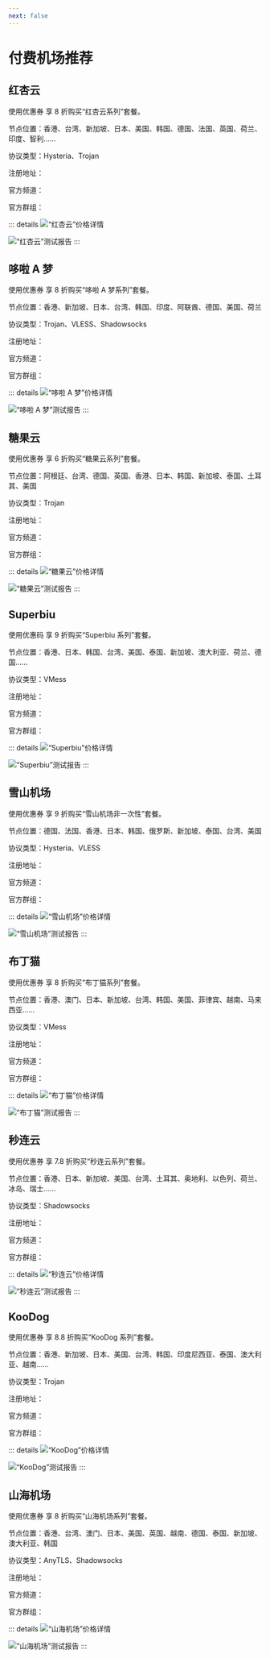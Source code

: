 ```yaml
---
next: false
---
```


# 付费机场推荐

<p></p>
<ClientOnly>
    <AdsCarousel />
</ClientOnly>

## 红杏云 <Badge type="tip" text="中转机场" />

使用优惠券 <ClientOnly><Tooltip code="ygpy" /></ClientOnly> 享 8 折购买“红杏云系列”套餐。

节点位置：香港、台湾、新加坡、日本、美国、韩国、德国、法国、英国、荷兰、印度、智利……

协议类型：Hysteria、Trojan

<p>注册地址：<ClientOnly><Link href="https://hongxingyun.xyz/web/#/login?code=CPXZlpWz" /></ClientOnly></p>
<p>官方频道：<ClientOnly><Link href="https://t.me/hongxingyun" /></ClientOnly></p>
<p>官方群组：<ClientOnly><Link href="https://t.me/hongxingyuna" /></ClientOnly></p>

::: details
<ClientOnly>
    <Img
        src="https://i.imgur.com/nbhQ0dn.png"
        alt="“红杏云”价格详情"
    />
</ClientOnly>
<p></p>
<ClientOnly>
    <Img
        src="https://i.imgur.com/BqVu18N.png"
        alt="“红杏云”测试报告"
    />
</ClientOnly>
:::

## 哆啦 A 梦 <Badge type="warning" text="专线机场" />

使用优惠券 <ClientOnly><Tooltip code="ygpy" /></ClientOnly> 享 8 折购买“哆啦 A 梦系列”套餐。

节点位置：香港、新加坡、日本、台湾、韩国、印度、阿联酋、德国、美国、荷兰

协议类型：Trojan、VLESS、Shadowsocks

<p>注册地址：<ClientOnly><Link href="https://yyds2-doraemon.site/login/register?invite_code=7j3dYEtw" /></ClientOnly></p>
<p>官方频道：<ClientOnly><Link href="https://t.me/VPNong" /></ClientOnly></p>
<p>官方群组：<ClientOnly><Link href="https://t.me/VPNONGoo" /></ClientOnly></p>

::: details
<ClientOnly>
    <Img
        src="https://i.imgur.com/tGllYIw.png"
        alt="“哆啦 A 梦”价格详情"
    />
</ClientOnly>
<p></p>
<ClientOnly>
    <Img
        src="https://i.imgur.com/1sPNXUK.png"
        alt="“哆啦 A 梦”测试报告"
    />
</ClientOnly>
:::

## 糖果云 <Badge type="warning" text="专线机场" />

使用优惠券 <ClientOnly><Tooltip code="ygpy" /></ClientOnly> 享 6 折购买“糖果云系列”套餐。

节点位置：阿根廷、台湾、德国、英国、香港、日本、韩国、新加坡、泰国、土耳其、美国

协议类型：Trojan

<p>注册地址：<ClientOnly><Link href="https://candytally.diy/web/#/login?code=foHbXFgg" /></ClientOnly></p>
<p>官方频道：<ClientOnly><Link href="https://t.me/Candytally" /></ClientOnly></p>
<p>官方群组：<ClientOnly><Link href="https://t.me/candytallyvip" /></ClientOnly></p>

::: details
<ClientOnly>
    <Img
        src="https://i.imgur.com/SZume7r.png"
        alt="“糖果云”价格详情"
    />
</ClientOnly>
<p></p>
<ClientOnly>
    <Img
        src="https://i.imgur.com/YhpKrnz.jpeg"
        alt="“糖果云”测试报告"
    />
</ClientOnly>
:::

## Superbiu <Badge type="warning" text="专线机场" />

使用优惠码 <ClientOnly><Tooltip code="ygpy" /></ClientOnly> 享 9 折购买“Superbiu 系列”套餐。

节点位置：香港、日本、韩国、台湾、美国、泰国、新加坡、澳大利亚、荷兰、德国……

协议类型：VMess

<p>注册地址：<ClientOnly><Link href="https://biubiux.online/#/register?code=KH6xv0ou" /></ClientOnly></p>
<p>官方频道：<ClientOnly><Link href="https://t.me/superbiupd" /></ClientOnly></p>
<p>官方群组：<ClientOnly><Link href="https://t.me/superbiu888" /></ClientOnly></p>

::: details
<ClientOnly>
    <Img
        src="https://i.imgur.com/bmg98GN.png"
        alt="“Superbiu”价格详情"
    />
</ClientOnly>
<p></p>
<ClientOnly>
    <Img
        src="https://i.imgur.com/D2ihlwP.png"
        alt="“Superbiu”测试报告"
    />
</ClientOnly>
:::

## 雪山机场 <Badge type="info" text="直连机场" />

使用优惠券 <ClientOnly><Tooltip code="ygpy" /></ClientOnly> 享 9 折购买“雪山机场非一次性”套餐。

节点位置：德国、法国、香港、日本、韩国、俄罗斯、新加坡、泰国、台湾、美国

协议类型：Hysteria、VLESS

<p>注册地址：<ClientOnly><Link href="https://x2.xueshan.shop/#/register?code=pq7dmt6E" /></ClientOnly></p>
<p>官方频道：<ClientOnly><Link href="https://t.me/xueshan0002" /></ClientOnly></p>
<p>官方群组：<ClientOnly><Link href="https://t.me/xueshan0001" /></ClientOnly></p>

::: details
<ClientOnly>
    <Img
        src="https://i.imgur.com/EZrufg9.png"
        alt="“雪山机场”价格详情"
    />
</ClientOnly>
<p></p>
<ClientOnly>
    <Img
        src="https://i.imgur.com/2cefrO1.png"
        alt="“雪山机场”测试报告"
    />
</ClientOnly>
:::

## 布丁猫 <Badge type="warning" text="专线机场" />

使用优惠券 <ClientOnly><Tooltip code="ygpy" /></ClientOnly> 享 8 折购买“布丁猫系列”套餐。

节点位置：香港、澳门、日本、新加坡、台湾、韩国、美国、菲律宾、越南、马来西亚……

协议类型：VMess

<p>注册地址：<ClientOnly><Link href="https://intl.budingcat.xyz/#/register?code=Z9QwjAp7" /></ClientOnly></p>
<p>官方频道：<ClientOnly><Link href="https://t.me/budingcatsub" /></ClientOnly></p>
<p>官方群组：<ClientOnly><Link href="https://t.me/budingcat" /></ClientOnly></p>

::: details
<ClientOnly>
    <Img
        src="https://i.imgur.com/kO3Pw8a.png"
        alt="“布丁猫”价格详情"
    />
</ClientOnly>
<p></p>
<ClientOnly>
    <Img
        src="https://i.imgur.com/4GmNaZg.png"
        alt="“布丁猫”测试报告"
    />
</ClientOnly>
:::

## 秒连云 <Badge type="tip" text="中转机场" />

使用优惠券 <ClientOnly><Tooltip code="ygpy" /></ClientOnly> 享 7.8 折购买“秒连云系列”套餐。

节点位置：香港、日本、新加坡、美国、台湾、土耳其、奥地利、以色列、荷兰、冰岛、瑞士……

协议类型：Shadowsocks

<p>注册地址：<ClientOnly><Link href="https://mly518.com/login/?code=wZdobGPq" /></ClientOnly></p>
<p>官方频道：<ClientOnly><Link href="https://t.me/mly_yyds" /></ClientOnly></p>
<p>官方群组：<ClientOnly><Link href="https://t.me/miaolianyun" /></ClientOnly></p>

::: details
<ClientOnly>
    <Img
        src="https://i.imgur.com/PH5jvwz.png"
        alt="“秒连云”价格详情"
    />
</ClientOnly>
<p></p>
<ClientOnly>
    <Img
        src="https://i.imgur.com/kVSAwcc.png"
        alt="“秒连云”测试报告"
    />
</ClientOnly>
:::

<!-- ## 楚门加速 <Badge type="warning" text="专线机场" />

使用优惠券 <ClientOnly><Tooltip code="ygpy" /></ClientOnly> 享 7 折购买“楚门加速系列”套餐。

节点位置：德国、加拿大、荷兰、卢森堡、美国、日本、台湾、泰国、香港、新加坡

协议类型：Shadowsocks、VLESS

<p>注册地址：<ClientOnly><Link href="https://cut.chumen1.xyz/#/register?code=dOihfuks" /></ClientOnly></p>
<p>官方频道：无</p>
<p>官方群组：<ClientOnly><Link href="https://t.me/ss_vpn" /></ClientOnly></p>

::: details
<ClientOnly>
    <Img
        src="https://i.imgur.com/LunU2ew.png"
        alt="“楚门加速”价格详情"
    />
</ClientOnly>
<p></p>
<ClientOnly>
    <Img
        src="https://i.imgur.com/R46CuR0.png"
        alt="“楚门加速”测试报告"
    />
</ClientOnly>
::: -->

## KooDog <Badge type="warning" text="专线机场" />

使用优惠券 <ClientOnly><Tooltip code="ygpy" /></ClientOnly> 享 8.8 折购买“KooDog 系列”套餐。

节点位置：香港、新加坡、日本、美国、台湾、韩国、印度尼西亚、泰国、澳大利亚、越南……

协议类型：Trojan

<p>注册地址：<ClientOnly><Link href="https://zero.thisgourl.xyz/#/register?code=iTtBwX8M" /></ClientOnly></p>
<p>官方频道：<ClientOnly><Link href="https://t.me/KooDogChannel" /></ClientOnly></p>
<p>官方群组：<ClientOnly><Link href="https://t.me/KooDogGroup" /></ClientOnly></p>

::: details
<ClientOnly>
    <Img
        src="https://i.imgur.com/DWHLO7m.png"
        alt="“KooDog”价格详情"
    />
</ClientOnly>
<p></p>
<ClientOnly>
    <Img
        src="https://i.imgur.com/cgmX7dZ.png"
        alt="“KooDog”测试报告"
    />
</ClientOnly>
:::

## 山海机场 <Badge type="info" text="直连机场" /> <Badge type="tip" text="中转机场" /> <Badge type="warning" text="专线机场" />

使用优惠券 <ClientOnly><Tooltip code="ygpy" /></ClientOnly> 享 8 折购买“山海机场系列”套餐。

节点位置：香港、台湾、澳门、日本、美国、英国、越南、德国、泰国、新加坡、澳大利亚、韩国

协议类型：AnyTLS、Shadowsocks

<p>注册地址：<ClientOnly><Link href="https://shanhai.cfd/#/register?code=t6LtRJem" /></ClientOnly></p>
<p>官方频道：<ClientOnly><Link href="https://t.me/shanhai_1" /></ClientOnly></p>
<p>官方群组：<ClientOnly><Link href="https://t.me/shanhai_2" /></ClientOnly></p>

::: details
<ClientOnly>
    <Img
        src="https://i.imgur.com/sbSH9QA.png"
        alt="“山海机场”价格详情"
    />
</ClientOnly>
<p></p>
<ClientOnly>
    <Img
        src="https://i.imgur.com/WGiC8uO.png"
        alt="“山海机场”测试报告"
    />
</ClientOnly>
:::